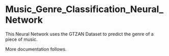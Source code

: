 # Music_Genre_Classification_Neural_Network

This Neural Network uses the GTZAN Dataset to predict the genre of a piece of music.

More documentation follows.
